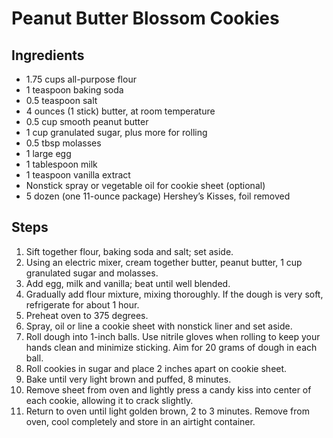 # Peanut Butter Blossom Cookies

## Ingredients

- 1.75 cups all-purpose flour
- 1 teaspoon baking soda
- 0.5 teaspoon salt
- 4 ounces (1 stick) butter, at room temperature
- 0.5 cup smooth peanut butter
- 1 cup granulated sugar, plus more for rolling
- 0.5 tbsp molasses
- 1 large egg
- 1 tablespoon milk
- 1 teaspoon vanilla extract
- Nonstick spray or vegetable oil for cookie sheet (optional)
- 5 dozen (one 11-ounce package) Hershey’s Kisses, foil removed

## Steps

1. Sift together flour, baking soda and salt; set aside.
2. Using an electric mixer, cream together butter, peanut butter, 1 cup granulated sugar and molasses.
3. Add egg, milk and vanilla; beat until well blended.
4. Gradually add flour mixture, mixing thoroughly. If the dough is very soft, refrigerate for about 1 hour.
5. Preheat oven to 375 degrees.
6. Spray, oil or line a cookie sheet with nonstick liner and set aside.
7. Roll dough into 1-inch balls. Use nitrile gloves when rolling to keep your hands clean and minimize sticking. Aim for 20 grams of dough in each ball.
8. Roll cookies in sugar and place 2 inches apart on cookie sheet.
9. Bake until very light brown and puffed, 8 minutes.
10. Remove sheet from oven and lightly press a candy kiss into center of each cookie, allowing it to crack slightly.
11. Return to oven until light golden brown, 2 to 3 minutes. Remove from oven, cool completely and store in an airtight container.
